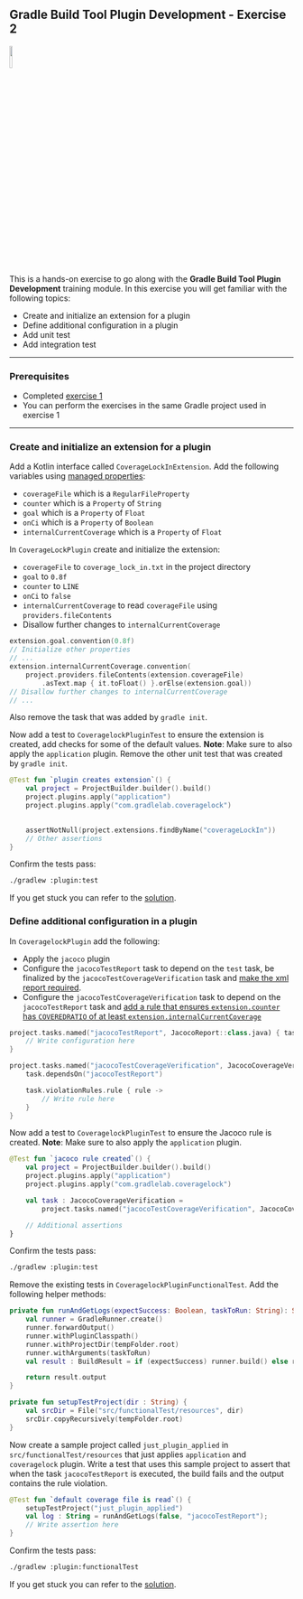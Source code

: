 ## Gradle Build Tool Plugin Development - Exercise 2

<p align="left">
<img width="10%" height="10%" src="https://user-images.githubusercontent.com/120980/174325546-8558160b-7f16-42cb-af0f-511849f22ebc.png">
</p>

This is a hands-on exercise to go along with the
**Gradle Build Tool Plugin Development** training module. In this exercise you
will get familiar with the following topics:

* Create and initialize an extension for a plugin
* Define additional configuration in a plugin
* Add unit test
* Add integration test

---
### Prerequisites

* Completed [exercise 1](../exercise1/README.md)
* You can perform the exercises in the same Gradle project used in exercise 1

---
### Create and initialize an extension for a plugin

Add a Kotlin interface called `CoverageLockInExtension`. Add the following
variables using
[managed properties](https://docs.gradle.org/current/userguide/custom_gradle_types.html#managed_properties):

* `coverageFile` which is a `RegularFileProperty`
* `counter` which is a `Property` of `String`
* `goal` which is a `Property` of `Float`
* `onCi` which is a `Property` of `Boolean`
* `internalCurrentCoverage` which is a `Property` of `Float`

In `CoverageLockPlugin` create and initialize the extension:

* `coverageFile` to `coverage_lock_in.txt` in the project directory
* `goal` to `0.8f`
* `counter` to `LINE`
* `onCi` to `false`
* `internalCurrentCoverage` to read `coverageFile` using `providers.fileContents`
* Disallow further changes to `internalCurrentCoverage`

```kotlin
extension.goal.convention(0.8f)
// Initialize other properties
// ...
extension.internalCurrentCoverage.convention(
    project.providers.fileContents(extension.coverageFile)
        .asText.map { it.toFloat() }.orElse(extension.goal))
// Disallow further changes to internalCurrentCoverage
// ...
```

Also remove the task that was added by `gradle init`.

Now add a test to `CoveragelockPluginTest` to ensure the extension is created, add
checks for some of the default values. **Note**: Make sure to also apply the
`application` plugin. Remove the other unit test that was created by
`gradle init`.

```kotlin
@Test fun `plugin creates extension`() {
    val project = ProjectBuilder.builder().build()
    project.plugins.apply("application")
    project.plugins.apply("com.gradlelab.coveragelock")

    
    assertNotNull(project.extensions.findByName("coverageLockIn"))
    // Other assertions
}
```

Confirm the tests pass:

```bash
./gradlew :plugin:test
```

If you get stuck you can refer to the [solution](solution/).

### Define additional configuration in a plugin

In `CoveragelockPlugin` add the following:

* Apply the `jacoco` plugin
* Configure the `jacocoTestReport` task to depend on the `test` task,
be finalized by the `jacocoTestCoverageVerification` task and
[make the xml report required](https://docs.gradle.org/current/userguide/jacoco_plugin.html#sec:jacoco_report_configuration).
* Configure the `jacocoTestCoverageVerification` task to depend on the
`jacocoTestReport` task and
[add a rule that ensures `extension.counter` has `COVEREDRATIO` of at least `extension.internalCurrentCoverage`](https://docs.gradle.org/current/userguide/jacoco_plugin.html#sec:jacoco_report_violation_rules)

```kotlin
project.tasks.named("jacocoTestReport", JacocoReport::class.java) { task ->
    // Write configuration here
}

project.tasks.named("jacocoTestCoverageVerification", JacocoCoverageVerification::class.java) { task ->
    task.dependsOn("jacocoTestReport")

    task.violationRules.rule { rule ->
        // Write rule here
    }
}
```

Now add a test to `CoveragelockPluginTest` to ensure the Jacoco rule is created.
**Note**: Make sure to also apply the `application` plugin.

```kotlin
@Test fun `jacoco rule created`() {
    val project = ProjectBuilder.builder().build()
    project.plugins.apply("application")
    project.plugins.apply("com.gradlelab.coveragelock")

    val task : JacocoCoverageVerification =
        project.tasks.named("jacocoTestCoverageVerification", JacocoCoverageVerification::class.java).get()

    // Additional assertions
}
```

Confirm the tests pass:

```bash
./gradlew :plugin:test
```

Remove the existing tests in `CoveragelockPluginFunctionalTest`. Add the following
helper methods:

```kotlin
private fun runAndGetLogs(expectSuccess: Boolean, taskToRun: String): String {
    val runner = GradleRunner.create()
    runner.forwardOutput()
    runner.withPluginClasspath()
    runner.withProjectDir(tempFolder.root)
    runner.withArguments(taskToRun)
    val result : BuildResult = if (expectSuccess) runner.build() else runner.buildAndFail()

    return result.output
}

private fun setupTestProject(dir : String) {
    val srcDir = File("src/functionalTest/resources", dir)
    srcDir.copyRecursively(tempFolder.root)
}
```

Now create a sample project called `just_plugin_applied` in
`src/functionalTest/resources` that just applies `application` and
`coveragelock` plugin. Write a test that uses this sample project to assert
that when the task `jacocoTestReport` is executed, the build fails and the
output contains the rule violation.

```kotlin
@Test fun `default coverage file is read`() {
    setupTestProject("just_plugin_applied")
    val log : String = runAndGetLogs(false, "jacocoTestReport");
    // Write assertion here
}
```

Confirm the tests pass:

```bash
./gradlew :plugin:functionalTest
```

If you get stuck you can refer to the [solution](solution/).
